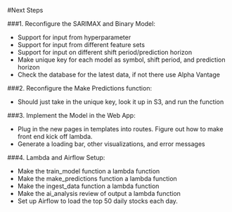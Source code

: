 #Next Steps

###1. Reconfigure the SARIMAX and Binary Model:
- Support for input from hyperparameter
- Support for input from different feature sets
- Support for input on different shift period/prediction horizon
- Make unique key for each model as symbol, shift period, and prediction horizon
- Check the database for the latest data, if not there use Alpha Vantage

###2. Reconfigure the Make Predictions function:
- Should just take in the unique key, look it up in S3, and run the function

###3. Implement the Model in the Web App:
- Plug in the new pages in templates into routes. Figure out how to make front end kick off lambda.
- Generate a loading bar, other visualizations, and error messages

###4. Lambda and Airflow Setup:
- Make the train_model function a lambda function
- Make the make_predictions function a lambda function
- Make the ingest_data function a lambda function
- Make the ai_analysis review of output a lambda function
- Set up Airflow to load the top 50 daily stocks each day.
